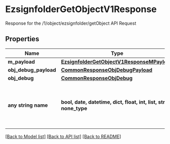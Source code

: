# EzsignfolderGetObjectV1Response

Response for the /1/object/ezsignfolder/getObject API Request

## Properties
Name | Type | Description | Notes
------------ | ------------- | ------------- | -------------
**m_payload** | [**EzsignfolderGetObjectV1ResponseMPayload**](EzsignfolderGetObjectV1ResponseMPayload.md) |  | 
**obj_debug_payload** | [**CommonResponseObjDebugPayload**](CommonResponseObjDebugPayload.md) |  | [optional] 
**obj_debug** | [**CommonResponseObjDebug**](CommonResponseObjDebug.md) |  | [optional] 
**any string name** | **bool, date, datetime, dict, float, int, list, str, none_type** | any string name can be used but the value must be the correct type | [optional]

[[Back to Model list]](../README.md#documentation-for-models) [[Back to API list]](../README.md#documentation-for-api-endpoints) [[Back to README]](../README.md)


